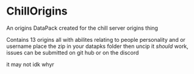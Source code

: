 # ChillOrigins
 An origins DataPack created for the chill server origins thing

Contains 13 origins all with abilites relating to people personality and or username
place the zip in your datapks folder then uncip it *should* work, issues can be submitted on git hub or on the discord

it may not idk whyr
